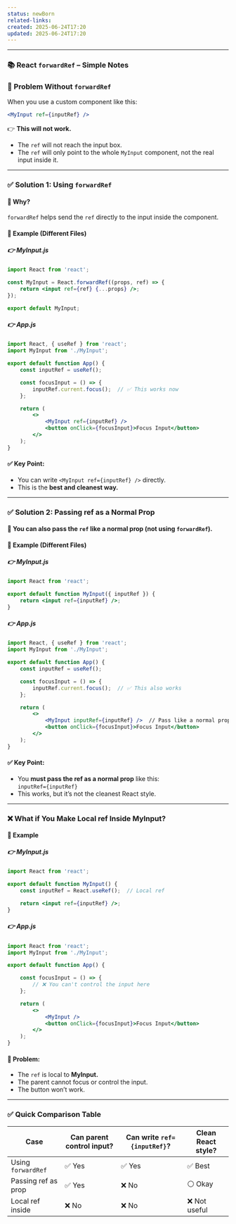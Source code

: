 ```yaml
---
status: newBorn
related-links: 
created: 2025-06-24T17:20
updated: 2025-06-24T17:20
---
```

---

### 📚 React `forwardRef` – Simple Notes

### 🚫 Problem Without `forwardRef`
When you use a custom component like this:
```jsx
<MyInput ref={inputRef} />
```
👉 **This will not work.**

- The `ref` will not reach the input box.
- The `ref` will only point to the whole `MyInput` component, not the real input inside it.

---

### ✅ Solution 1: Using `forwardRef`

#### 🔹 Why?  
`forwardRef` helps send the `ref` directly to the input inside the component.

#### 🔹 Example (Different Files)

##### 👉 MyInput.js
```jsx
import React from 'react';

const MyInput = React.forwardRef((props, ref) => {
    return <input ref={ref} {...props} />;
});

export default MyInput;
```

##### 👉 App.js
```jsx
import React, { useRef } from 'react';
import MyInput from './MyInput';

export default function App() {
    const inputRef = useRef();

    const focusInput = () => {
        inputRef.current.focus();  // ✅ This works now
    };

    return (
        <>
            <MyInput ref={inputRef} />
            <button onClick={focusInput}>Focus Input</button>
        </>
    );
}
```

#### ✅ Key Point:
- You can write `<MyInput ref={inputRef} />` directly.
- This is the **best and cleanest way.**

---

### ✅ Solution 2: Passing ref as a Normal Prop

#### 🔹 You can also pass the `ref` like a normal prop (not using `forwardRef`).

#### 🔹 Example (Different Files)

##### 👉 MyInput.js
```jsx
import React from 'react';

export default function MyInput({ inputRef }) {
    return <input ref={inputRef} />;
}
```

##### 👉 App.js
```jsx
import React, { useRef } from 'react';
import MyInput from './MyInput';

export default function App() {
    const inputRef = useRef();

    const focusInput = () => {
        inputRef.current.focus();  // ✅ This also works
    };

    return (
        <>
            <MyInput inputRef={inputRef} />  // Pass like a normal prop
            <button onClick={focusInput}>Focus Input</button>
        </>
    );
}
```

#### ✅ Key Point:
- You **must pass the ref as a normal prop** like this:  
  `inputRef={inputRef}`  
- This works, but it’s not the cleanest React style.

---

### ❌ What if You Make Local ref Inside MyInput?

#### 🔹 Example

##### 👉 MyInput.js
```jsx
import React from 'react';

export default function MyInput() {
    const inputRef = React.useRef();  // Local ref

    return <input ref={inputRef} />;
}
```

##### 👉 App.js
```jsx
import React from 'react';
import MyInput from './MyInput';

export default function App() {

    const focusInput = () => {
        // ❌ You can't control the input here
    };

    return (
        <>
            <MyInput />
            <button onClick={focusInput}>Focus Input</button>
        </>
    );
}
```

#### 🚫 Problem:
- The `ref` is local to **MyInput.**
- The parent cannot focus or control the input.
- The button won’t work.

---

### ✅ Quick Comparison Table

| Case | Can parent control input? | Can write `ref={inputRef}`? | Clean React style? |
|------|----------------------------|-----------------------------|--------------------|
| Using `forwardRef` | ✅ Yes | ✅ Yes | ✅ Best |
| Passing ref as prop | ✅ Yes | ❌ No | ⚪ Okay |
| Local ref inside | ❌ No | ❌ No | ❌ Not useful |


